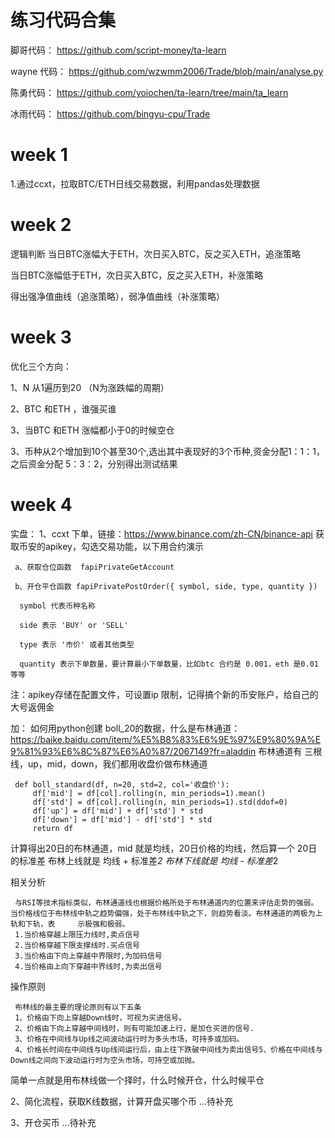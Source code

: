 # 练习代码合集
脚哥代码：
https://github.com/script-money/ta-learn 

wayne 代码：
https://github.com/wzwmm2006/Trade/blob/main/analyse.py

陈勇代码：
https://github.com/yoiochen/ta-learn/tree/main/ta_learn

冰雨代码：
https://github.com/bingyu-cpu/Trade


# week 1
1.通过ccxt，拉取BTC/ETH日线交易数据，利用pandas处理数据

# week 2
逻辑判断
当日BTC涨幅大于ETH，次日买入BTC，反之买入ETH，追涨策略

当日BTC涨幅低于ETH，次日买入BTC，反之买入ETH，补涨策略

得出强净值曲线（追涨策略），弱净值曲线（补涨策略）

# week 3

优化三个方向：

1、N 从1遍历到20  （N为涨跌幅的周期）

2、BTC 和ETH ，谁强买谁

3、当BTC 和ETH 涨幅都小于0的时候空仓

3、币种从2个增加到10个甚至30个,选出其中表现好的3个币种,资金分配1：1：1，之后资金分配 5：3：2，分别得出测试结果

# week 4 

实盘：
1、ccxt 下单，链接：https://www.binance.com/zh-CN/binance-api
     获取币安的apikey，勾选交易功能，以下用合约演示
     
     a、获取仓位函数  fapiPrivateGetAccount
     
     b、开仓平仓函数 fapiPrivatePostOrder({ symbol, side, type, quantity })
     
      symbol 代表币种名称
    
      side 表示 'BUY' or 'SELL'
      
      type 表示 '市价' 或者其他类型
      
      quantity 表示下单数量，要计算最小下单数量，比如btc 合约是 0.001，eth 是0.01 等等

注：apikey存储在配置文件，可设置ip 限制，记得搞个新的币安账户，给自己的大号返佣金

加：
如何用python创建 boll_20的数据，什么是布林通道：https://baike.baidu.com/item/%E5%B8%83%E6%9E%97%E9%80%9A%E9%81%93%E6%8C%87%E6%A0%87/2067149?fr=aladdin
布林通道有 三根线，up，mid，down，我们都用收盘价做布林通道

     def boll_standard(df, n=20, std=2, col='收盘价'):
         df['mid'] = df[col].rolling(n, min_periods=1).mean()
         df['std'] = df[col].rolling(n, min_periods=1).std(ddof=0)
         df['up'] = df['mid'] + df['std'] * std
         df['down'] = df['mid'] - df['std'] * std
         return df

计算得出20日的布林通道，mid 就是均线，20日价格的均线，然后算一个 20日的标准差
布林上线就是 均线 + 标准差*2
布林下线就是 均线 -  标准差*2

相关分析

     与RSI等技术指标类似，布林通道线也根据价格所处于布林通道内的位置来评估走势的强弱。当价格线位于布林线中轨之趋势偏强，处于布林线中轨之下，则趋势看淡。布林通道的两极为上轨和下轨，表     示极强和极弱。
     1.当价格穿越上限压力线时,卖点信号
     2.当价格穿越下限支撑线时.买点信号
     3.当价格由下向上穿越中界限时,为加码信号
     4.当价格由上向下穿越中界线时,为卖出信号

操作原则

     布林线的最主要的理论原则有以下五条
     1、价格由下向上穿越Down线时，可视为买进信号。
     2、价格由下向上穿越中间线时，则有可能加速上行，是加仓买进的信号.
     3、价格在中间线与Up线之间波动运行时为多头市场，可持多或加码。
     4、价格长时间在中间线与Up线间运行后，由上往下跌破中间线为卖出信号5、价格在中间线与Down线之间向下波动运行时为空头市场，可持空或加抛。

简单一点就是用布林线做一个择时，什么时候开仓，什么时候平仓

2、简化流程，获取K线数据，计算开盘买哪个币
...待补充

3、开仓买币
...待补充



